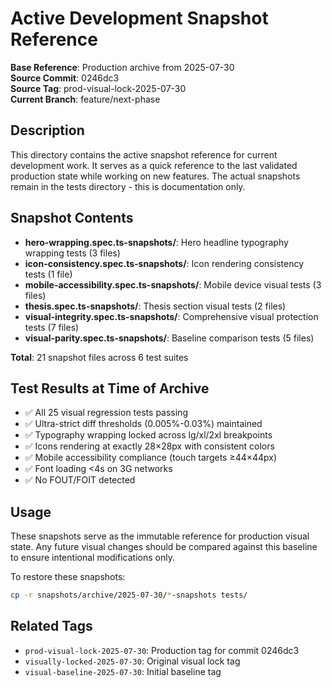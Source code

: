 # Active Development Snapshot Reference

**Base Reference**: Production archive from 2025-07-30  
**Source Commit**: 0246dc3  
**Source Tag**: prod-visual-lock-2025-07-30  
**Current Branch**: feature/next-phase  

## Description

This directory contains the active snapshot reference for current development work. It serves as a quick reference to the last validated production state while working on new features. The actual snapshots remain in the tests directory - this is documentation only.

## Snapshot Contents

- **hero-wrapping.spec.ts-snapshots/**: Hero headline typography wrapping tests (3 files)
- **icon-consistency.spec.ts-snapshots/**: Icon rendering consistency tests (1 file)  
- **mobile-accessibility.spec.ts-snapshots/**: Mobile device visual tests (3 files)
- **thesis.spec.ts-snapshots/**: Thesis section visual tests (2 files)
- **visual-integrity.spec.ts-snapshots/**: Comprehensive visual protection tests (7 files)
- **visual-parity.spec.ts-snapshots/**: Baseline comparison tests (5 files)

**Total**: 21 snapshot files across 6 test suites

## Test Results at Time of Archive

- ✅ All 25 visual regression tests passing
- ✅ Ultra-strict diff thresholds (0.005%-0.03%) maintained
- ✅ Typography wrapping locked across lg/xl/2xl breakpoints
- ✅ Icons rendering at exactly 28×28px with consistent colors
- ✅ Mobile accessibility compliance (touch targets ≥44×44px)
- ✅ Font loading <4s on 3G networks
- ✅ No FOUT/FOIT detected

## Usage

These snapshots serve as the immutable reference for production visual state. Any future visual changes should be compared against this baseline to ensure intentional modifications only.

To restore these snapshots:
```bash
cp -r snapshots/archive/2025-07-30/*-snapshots tests/
```

## Related Tags

- `prod-visual-lock-2025-07-30`: Production tag for commit 0246dc3
- `visually-locked-2025-07-30`: Original visual lock tag
- `visual-baseline-2025-07-30`: Initial baseline tag